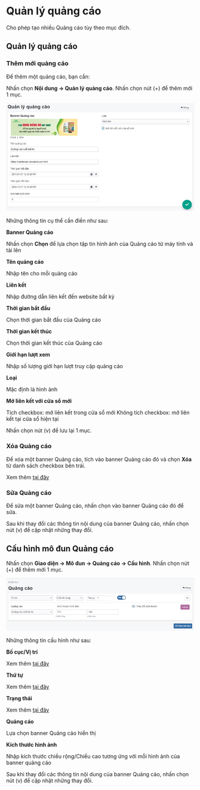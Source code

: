 # Quản lý quảng cáo

Cho phép tạo nhiều Quảng cáo tùy theo mục đích.

## Quản lý quảng cáo

### Thêm mới quảng cáo

Để thêm một quảng cáo, bạn cần:

Nhấn chọn **Nội dung -> Quản lý quảng cáo**. Nhấn chọn nút (+) để thêm mới 1 mục.

![quang-cao.jpg](img/quang-cao.jpg)

Những thông tin cụ thể cần điền như sau:

**Banner Quảng cáo**

Nhấn chọn **Chọn** để lựa chọn tập tin hình ảnh của Quảng cáo từ máy tính và tải lên

**Tên quảng cáo**

Nhập tên cho mỗi quảng cáo

**Liên kết**

Nhập đường dẫn liên kết đến website bất kỳ

**Thời gian bắt đầu**

Chọn thời gian bắt đầu của Quảng cáo

**Thời gian kết thúc**

Chọn thời gian kết thúc của Quảng cáo

**Giới hạn lượt xem**

Nhập số lượng giới hạn lượt truy cập quảng cáo

**Loại**

Mặc định là hình ảnh

**Mở liên kết với cửa sổ mới**

Tích checkbox: mở liên kết trong cửa sổ mới
Không tích checkbox: mở liên kết tại cửa sổ hiện tại

Nhấn chọn nút (v) để lưu lại 1 mục.

### Xóa Quảng cáo

Để xóa một banner Quảng cáo, tích vào banner Quảng cáo đó và chọn **Xóa** từ danh sách checkbox bên trái.

Xem thêm [tại đây](https://simplemag.osd.vn/docs/common/logic#x%C3%B3a-c%C3%A1c-m%E1%BB%A5c-c%C3%A1c-th%C3%A0nh-ph%E1%BA%A7n-th%C3%B4ng-tin)

### Sửa Quảng cáo

Để sửa một banner Quảng cáo, nhấn chọn vào banner Quảng cáo đó để sửa.

Sau khi thay đổi các thông tin nội dung của banner Quảng cáo, nhấn chọn nút (v) để cập nhật những thay đổi.

## Cấu hình mô đun Quảng cáo

Nhấn chọn **Giao diện -> Mô đun -> Quảng cáo -> Cấu hình**. Nhấn chọn nút (+) để thêm mới 1 mục.

![quang-cao-1.jpg](img/quang-cao-1.jpg)

Những thông tin cấu hình như sau:

**Bố cục/Vị trí**

Xem thêm [tại đây](https://simplemag.osd.vn/docs/common/logic#b%E1%BB%91-c%E1%BB%A5c-v%C3%A0-v%E1%BB%8B-tr%C3%AD)

**Thứ tự**

Xem thêm [tại đây](https://simplemag.osd.vn/docs/common/logic/#th%E1%BB%A9-t%E1%BB%B1-s%E1%BA%AFp-x%E1%BA%BFp-l%C3%A0-s%E1%BB%91-ch%E1%BB%89-%C4%91%E1%BB%8Bnh)

**Trạng thái**

Xem thêm [tại đây](https://simplemag.osd.vn/docs/common/logic/#tr%E1%BA%A1ng-th%C3%A1i)

**Quảng cáo**

Lựa chọn banner Quảng cáo hiển thị

**Kích thước hình ảnh**

Nhập kích thước chiều rộng/Chiều cao tương ứng với mỗi hình ảnh của banner quảng cáo

Sau khi thay đổi các thông tin nội dung của banner Quảng cáo, nhấn chọn nút (v) để cập nhật những thay đổi.